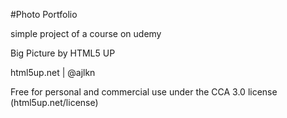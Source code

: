 #Photo Portfolio

simple project of a course on udemy

Big Picture by HTML5 UP

html5up.net | @ajlkn

Free for personal and commercial use under the CCA 3.0 license (html5up.net/license)